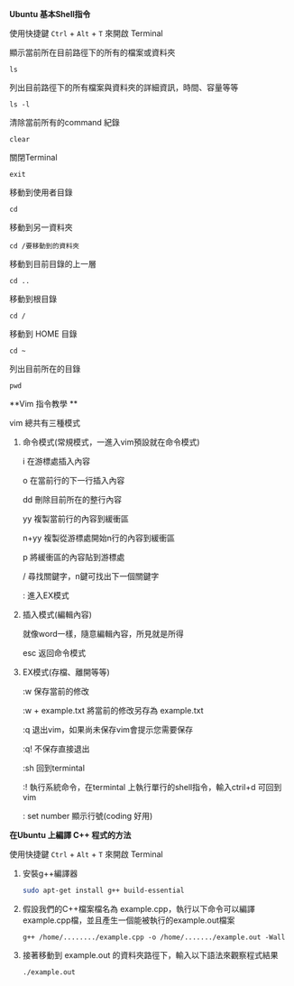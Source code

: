 **Ubuntu 基本Shell指令**

使用快捷鍵 `Ctrl` + `Alt` + `T` 來開啟 Terminal

顯示當前所在目前路徑下的所有的檔案或資料夾

``` shell
ls
```

列出目前路徑下的所有檔案與資料夾的詳細資訊，時間、容量等等

``` shell
ls -l
```

清除當前所有的command 紀錄

``` shell
clear
```

關閉Terminal 

``` shell
exit
```

移動到使用者目錄

``` shell
cd 
```

移動到另一資料夾

``` shell
cd /要移動到的資料夾
```

移動到目前目錄的上一層

``` shell
cd ..
```

移動到根目錄

``` shell
cd /
```

移動到 HOME 目錄

 ```shell
cd ~
 ```

列出目前所在的目錄

``` shell
pwd
```

**Vim 指令教學 **

vim 總共有三種模式

1. 命令模式(常規模式，一進入vim預設就在命令模式)

   i  在游標處插入內容

   o 在當前行的下一行插入內容

   dd 刪除目前所在的整行內容

   yy 複製當前行的內容到緩衝區

   n+yy 複製從游標處開始n行的內容到緩衝區

   p 將緩衝區的內容貼到游標處

   / 尋找關鍵字，n鍵可找出下一個關鍵字

   : 進入EX模式

2. 插入模式(編輯內容)

   就像word一樣，隨意編輯內容，所見就是所得

   esc 返回命令模式

3. EX模式(存檔、離開等等)

   :w 保存當前的修改

   :w + example.txt  將當前的修改另存為 example.txt

   :q 退出vim，如果尚未保存vim會提示您需要保存

   :q!  不保存直接退出

   :sh 回到termintal

   :!  執行系統命令，在termintal 上執行單行的shell指令，輸入ctril+d 可回到vim

   : set number 顯示行號(coding 好用)



**在Ubuntu 上編譯 C++ 程式的方法**

使用快捷鍵 `Ctrl` + `Alt` + `T` 來開啟 Terminal

1. 安裝g++編譯器

   ``` sh
   sudo apt-get install g++ build-essential
   ```

2. 假設我們的C++檔案檔名為 example.cpp，執行以下命令可以編譯example.cpp檔，並且產生一個能被執行的example.out檔案

   ``` shell
   g++ /home/......../example.cpp -o /home/......./example.out -Wall
   ```

3. 接著移動到 example.out 的資料夾路徑下，輸入以下語法來觀察程式結果

   ```shell
   ./example.out
   ```
